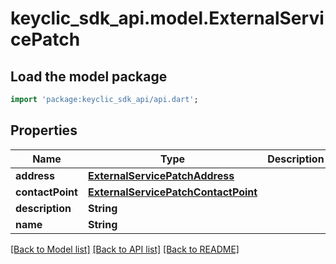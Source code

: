 # keyclic_sdk_api.model.ExternalServicePatch

## Load the model package
```dart
import 'package:keyclic_sdk_api/api.dart';
```

## Properties
Name | Type | Description | Notes
------------ | ------------- | ------------- | -------------
**address** | [**ExternalServicePatchAddress**](ExternalServicePatchAddress.md) |  | [optional] 
**contactPoint** | [**ExternalServicePatchContactPoint**](ExternalServicePatchContactPoint.md) |  | [optional] 
**description** | **String** |  | [optional] 
**name** | **String** |  | [optional] 

[[Back to Model list]](../README.md#documentation-for-models) [[Back to API list]](../README.md#documentation-for-api-endpoints) [[Back to README]](../README.md)


